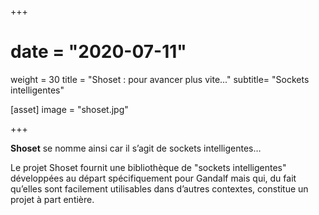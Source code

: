+++
# date = "2020-07-11"
weight = 30
title = "Shoset : pour avancer plus vite..."
subtitle= "Sockets intelligentes"

[asset]
  image = "shoset.jpg"

+++

**Shoset** se nomme ainsi car il s’agit de sockets intelligentes…

Le projet Shoset fournit une bibliothèque de "sockets intelligentes" développées au départ spécifiquement pour Gandalf mais qui, du fait qu’elles sont facilement utilisables dans d’autres contextes, constitue un projet à part entière.
